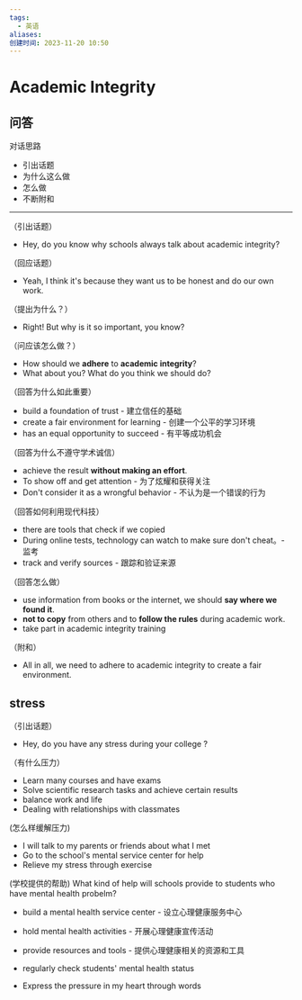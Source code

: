 ```yaml
---
tags:
  - 英语
aliases: 
创建时间: 2023-11-20 10:50
---
```

# Academic Integrity

## 问答

对话思路
- 引出话题
- 为什么这么做
- 怎么做
- 不断附和
---

（引出话题）
- Hey, do you know why schools always talk about academic integrity?

（回应话题）
- Yeah, I think it's because they want us to be honest and do our own work.

（提出为什么？）
- Right! But why is it so important, you know?

（问应该怎么做？）
- How should we **adhere** to **academic integrity**?
- What about you? What do you think we should do?

（回答为什么如此重要）
- build a foundation of trust - 建立信任的基础
- create a fair environment for learning - 创建一个公平的学习环境
-  has an equal opportunity to succeed - 有平等成功机会

（回答为什么不遵守学术诚信）
-  achieve the  result **without making an effort**.
- To show off and get attention - 为了炫耀和获得关注
- Don't consider it as a wrongful behavior - 不认为是一个错误的行为

（回答如何利用现代科技）

- there are tools that check if we copied
- During online tests, technology can watch to make sure don't cheat。- 监考
- track and verify sources - 跟踪和验证来源

（回答怎么做）
- use information from books or the internet, we should **say where we found it**. 
-  **not to copy** from others and to **follow the rules** during academic work. 
- take part in academic integrity training

（附和）
- All in all, we need to adhere to academic integrity to create a fair environment.


## stress

（引出话题）
- Hey, do you have any stress during your college ?

（有什么压力）
- Learn many courses and have exams
- Solve scientific research tasks and achieve certain results
- balance work and life
- Dealing with relationships with classmates

(怎么样缓解压力)

- I will talk to my parents or friends about what I met
- Go to the school's mental service center for help
- Relieve my stress through exercise

(学校提供的帮助) What kind of help will schools provide to students who have mental health probelm?

- build a mental health service center - 设立心理健康服务中心
- hold mental health activities - 开展心理健康宣传活动
- provide resources and tools - 提供心理健康相关的资源和工具
- regularly check students' mental health status

- Express the pressure in my heart through words



